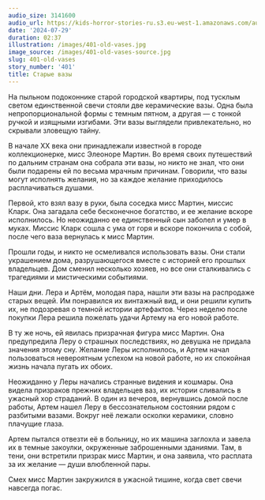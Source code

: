 ```yaml
---
audio_size: 3141600
audio_url: https://kids-horror-stories-ru.s3.eu-west-1.amazonaws.com/audio/401-old-vases.mp3
date: '2024-07-29'
duration: 02:37
illustration: /images/401-old-vases.jpg
image_source: /images/401-old-vases-source.jpg
slug: 401-old-vases
story_number: '401'
title: Старые вазы
---
```


На пыльном подоконнике старой городской квартиры, под тусклым светом единственной свечи стояли две керамические вазы. Одна была непропорциональной формы с темным пятном, а другая — с тонкой ручкой и изящными изгибами. Эти вазы выглядели привлекательно, но скрывали зловещую тайну.

В начале XX века они принадлежали известной в городе коллекционерке, мисс Элеоноре Мартин. Во время своих путешествий по дальним странам она собрала эти вазы, но никто не знал, что они были подарены ей по весьма мрачным причинам. Говорили, что вазы могут исполнять желания, но за каждое желание приходилось расплачиваться душами.

Первой, кто взял вазу в руки, была соседка мисс Мартин, миссис Кларк. Она загадала себе бесконечное богатство, и ее желание вскоре исполнилось. Но неожиданно ее единственный сын заболел и умер в муках. Миссис Кларк сошла с ума от горя и вскоре покончила с собой, после чего ваза вернулась к мисс Мартин.

Прошли годы, и никто не осмеливался использовать вазы. Они стали украшением дома, разрушающегося вместе с историей его прошлых владельцев. Дом сменил несколько хозяев, но все они сталкивались с трагедиями и мистическими событиями.

Наши дни. Лера и Артём, молодая пара, нашли эти вазы на распродаже старых вещей. Им понравился их винтажный вид, и они решили купить их, не подозревая о темной истории артефактов. Через неделю после покупки Лера решила пожелать удачи Артему на его новой работе.

В ту же ночь, ей явилась призрачная фигура мисс Мартин. Она предупредила Леру о страшных последствиях, но девушка не придала значения этому сну. Желание Леры исполнилось, и Артем начал пользоваться невероятным успехом на новой работе, но их спокойная жизнь начала пугать их обоих.

Неожиданно у Леры начались странные видения и кошмары. Она видела призраков прежних владельцев ваз, их истории сливались в ужасный хор страданий. В один из вечеров, вернувшись домой после работы, Артем нашел Леру в бессознательном состоянии рядом с разбитыми вазами. Вокруг неё лежали осколки керамики, словно плачущие глаза.

Артем пытался отвезти её в больницу, но их машина заглохла и завела их в темные закоулки, окруженные заброшенными зданиями. Там, в тени, они встретили призрак мисс Мартин, и она заявила, что расплата за их желание — души влюбленной пары.

Смех мисс Мартин закружился в ужасной тишине, когда свет свечи навсегда погас.